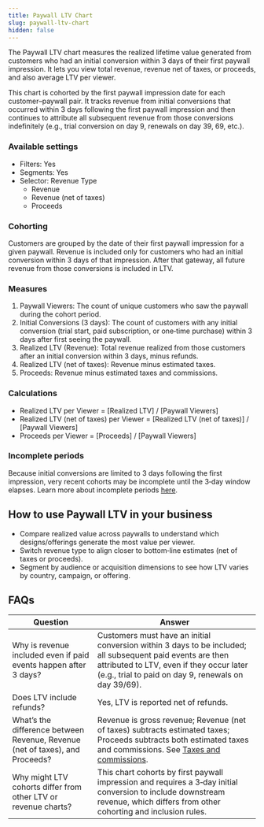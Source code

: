 ```yaml
---
title: Paywall LTV Chart
slug: paywall-ltv-chart
hidden: false
---
```


The Paywall LTV chart measures the realized lifetime value generated from customers who had an initial conversion within 3 days of their first paywall impression. It lets you view total revenue, revenue net of taxes, or proceeds, and also average LTV per viewer.

This chart is cohorted by the first paywall impression date for each customer–paywall pair. It tracks revenue from initial conversions that occurred within 3 days following the first paywall impression and then continues to attribute all subsequent revenue from those conversions indefinitely (e.g., trial conversion on day 9, renewals on day 39, 69, etc.).

### Available settings

- Filters: Yes
- Segments: Yes
- Selector: Revenue Type
  - Revenue
  - Revenue (net of taxes)
  - Proceeds

### Cohorting

Customers are grouped by the date of their first paywall impression for a given paywall. Revenue is included only for customers who had an initial conversion within 3 days of that impression. After that gateway, all future revenue from those conversions is included in LTV.

### Measures

1. Paywall Viewers: The count of unique customers who saw the paywall during the cohort period.
2. Initial Conversions (3 days): The count of customers with any initial conversion (trial start, paid subscription, or one‑time purchase) within 3 days after first seeing the paywall.
3. Realized LTV (Revenue): Total revenue realized from those customers after an initial conversion within 3 days, minus refunds.
4. Realized LTV (net of taxes): Revenue minus estimated taxes.
5. Proceeds: Revenue minus estimated taxes and commissions.

### Calculations

- Realized LTV per Viewer = [Realized LTV] / [Paywall Viewers]
- Realized LTV (net of taxes) per Viewer = [Realized LTV (net of taxes)] / [Paywall Viewers]
- Proceeds per Viewer = [Proceeds] / [Paywall Viewers]

### Incomplete periods

Because initial conversions are limited to 3 days following the first impression, very recent cohorts may be incomplete until the 3‑day window elapses. Learn more about incomplete periods [here](/dashboard-and-metrics/charts/charts-feature-incomplete-periods).

## How to use Paywall LTV in your business

- Compare realized value across paywalls to understand which designs/offerings generate the most value per viewer.
- Switch revenue type to align closer to bottom‑line estimates (net of taxes or proceeds).
- Segment by audience or acquisition dimensions to see how LTV varies by country, campaign, or offering.

## FAQs

| Question | Answer |
| --- | --- |
| Why is revenue included even if paid events happen after 3 days? | Customers must have an initial conversion within 3 days to be included; all subsequent paid events are then attributed to LTV, even if they occur later (e.g., trial to paid on day 9, renewals on day 39/69). |
| Does LTV include refunds? | Yes, LTV is reported net of refunds. |
| What’s the difference between Revenue, Revenue (net of taxes), and Proceeds? | Revenue is gross revenue; Revenue (net of taxes) subtracts estimated taxes; Proceeds subtracts both estimated taxes and commissions. See [Taxes and commissions](/dashboard-and-metrics/taxes-and-commissions). |
| Why might LTV cohorts differ from other LTV or revenue charts? | This chart cohorts by first paywall impression and requires a 3‑day initial conversion to include downstream revenue, which differs from other cohorting and inclusion rules. |


